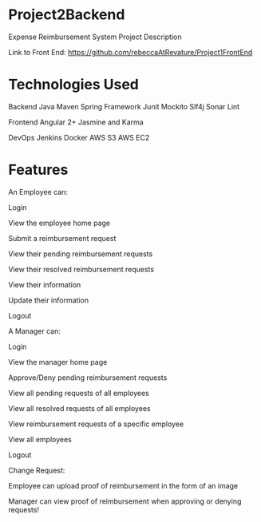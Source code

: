 # Project2Backend
Expense Reimbursement System
Project Description

Link to Front End:
https://github.com/rebeccaAtRevature/Project1FrontEnd

# Technologies Used
Backend
Java
Maven
Spring Framework
Junit
Mockito
Slf4j
Sonar Lint

Frontend
Angular 2+
Jasmine and Karma

DevOps
Jenkins
Docker
AWS S3
AWS EC2

# Features
An Employee can: 

Login

View the employee home page

Submit a reimbursement request

View their pending reimbursement requests

View their resolved reimbursement requests

View their information

Update their information

Logout


A Manager can: 

Login

View the manager home page

Approve/Deny pending reimbursement requests

View all pending requests of all employees

View all resolved requests of all employees

View reimbursement requests of a specific employee

View all employees

Logout


Change Request:

Employee can upload proof of reimbursement in the form of an image

Manager can view proof of reimbursement when approving or denying requests!

